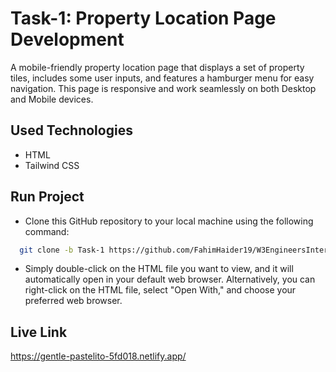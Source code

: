 
# Task-1: Property Location Page Development
A mobile-friendly property location page that displays a set of property tiles, includes some user inputs, and features a hamburger menu for easy navigation. This page is responsive and work seamlessly on both Desktop and Mobile devices.


## Used Technologies

- HTML
- Tailwind CSS



## Run Project

- Clone this GitHub repository to your local machine using the following command:

```bash
  git clone -b Task-1 https://github.com/FahimHaider19/W3EngineersInternship.git
```
- Simply double-click on the HTML file you want to view, and it will automatically open in your default web browser. Alternatively, you can right-click on the HTML file, select "Open With," and choose your preferred web browser.


## Live Link

https://gentle-pastelito-5fd018.netlify.app/

